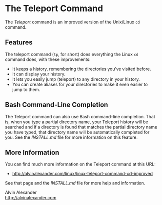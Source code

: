 
The Teleport Command
====================

The *Teleport* command is an improved version of the Unix/Linux `cd` command. 


Features
--------

The teleport command (`tp`, for short) does everything the Linux `cd` command does, 
with these improvements:

* It keeps a history, remembering the directories you've visited before.
* It can display your history.
* It lets you easily jump (teleport) to any directory in your history.
* You can create aliases for your directories to make it even easier to jump to them.


Bash Command-Line Completion
----------------------------

The Teleport command can also use Bash command-line completion. That is, when you type
a partial directory name, your Teleport history will be searched and if a directory is
found that matches the partial directory name you have typed, that directory name will be
automatically completed for you. See the *INSTALL.md* file for more information on this
feature.


More Information
----------------

You can find much more information on the Teleport command at this URL:

* http://alvinalexander.com/linux/linux-teleport-command-cd-improved

See that page and the *INSTALL.md* file for more help and information.


Alvin Alexander  
http://alvinalexander.com

